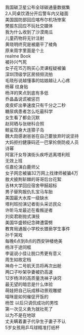 我国碳卫星公布全球碳通量数据集  
2人同桌饮酒分开后警车内又碰面  
美国国防部回应喀布尔机场惨案  
樊振东回应不玩社交媒体  
我为什么收到了沙漠南瓜  
儿童药物将无针注射  
黄晓明终究是被磨平了棱角  
原来周字里面是个土  
realme Book  
被孙兴气死  
女子花15万购买心灵课程疑被骗  
深圳顶级学区房频频流拍  
毛晓彤说越懂事的姑娘越让人心疼  
杨幂 纹身贴  
杨洋的笑点到底有多低  
乔晶晶说谎被惩罚  
皮皮虾出拳速度只有千分之二秒  
糖尿病患者怎么吃最科学  
女生看了都会沉默  
赵珂晒与张继科合照  
鲸鲨现身大连獐子岛  
魏大勋感谢爸爸在自己要放弃时说坚持  
大妈拒扫健康码还一巴掌抡倒防疫人员  
诗幂  
阿富汗女导演街头疾呼逃离塔利班  
无效上班  
任嘉伦演白鹿师父  
女子网恋被骗32万网上找律师被骗4万  
敖犬披荆斩棘的哥哥后台花絮  
吉林大学回应宿舍甲醛超标  
男子替狗报仇扎宝马车胎  
美国最大水库一级缺水  
塔利班扮演记者街头采访民众  
许昕马龙最近在看叛逆者  
刘奕君剧抛式演技  
美国华盛顿纪念碑遭雷劈  
教育局通报小学校长猥亵学生事件  
孙千哭戏  
每晚6点到8点的西安钟楼绝美  
杨洋于途同框  
李诞说小佳让脱口秀更有意义  
周生如故定档  
神舟十二号航天员将再次出舱  
两口子吵架孕妻被扔高速  
12岁杨洋的高质量洗袜子诀窍  
最无望的暗恋是什么体验  
萌娃把自己玩成移动景观雕塑  
喵咪是如何催促开饭的  
杨笠 以后只调侃成功的男性  
第一次见义勇为就社死了  
以为不是在地球  
丈夫瞒着妻子代孕生子妻子不认  
5岁女孩用乒乓球精准打纸杯  
